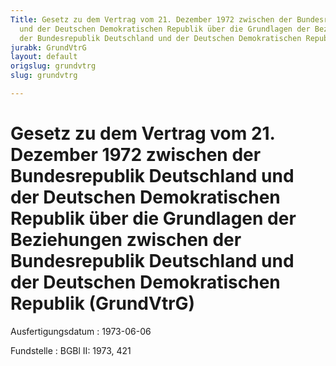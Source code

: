 ```yaml
---
Title: Gesetz zu dem Vertrag vom 21. Dezember 1972 zwischen der Bundesrepublik Deutschland
  und der Deutschen Demokratischen Republik über die Grundlagen der Beziehungen zwischen
  der Bundesrepublik Deutschland und der Deutschen Demokratischen Republik
jurabk: GrundVtrG
layout: default
origslug: grundvtrg
slug: grundvtrg

---
```


# Gesetz zu dem Vertrag vom 21. Dezember 1972 zwischen der Bundesrepublik Deutschland und der Deutschen Demokratischen Republik über die Grundlagen der Beziehungen zwischen der Bundesrepublik Deutschland und der Deutschen Demokratischen Republik (GrundVtrG)

Ausfertigungsdatum
:   1973-06-06

Fundstelle
:   BGBl II: 1973, 421


